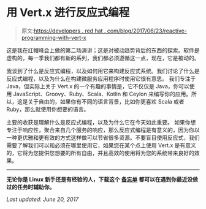 # 用 Vert.x 进行反应式编程

> 原文:[https://developers . red hat . com/blog/2017/06/23/reactive-programming-with-vert-x](https://developers.redhat.com/blog/2017/06/23/reactive-programming-with-vert-x)

这是我在红帽峰会上做的第二场演讲；这是对被动趋势背后的东西的探索。软件是虚构的，每一季我们都有新的系列，我们都必须遵循这一点，现在，它是被动的。

我谈到了什么是反应式编程，以及如何用它来构建反应式系统。我们讨论了什么是反应式编程，以及为什么在构建微服务应用程序时使用它很有意思。 我们专注于 Java，但实际上关于 Vert.x 的一个有趣的事情是，它不仅仅是 Java，你可以使用 JavaScript、Groovy、Ruby、Scala、Kotlin 和 Ceylon 来编写你的应用。所以，这是关于自由的，如果你有不同的语言背景，比如你更喜欢 Scala 或者 Ruby，那么就使用你想要的语言。

主要的收获是理解什么是反应式编程，以及为什么它在今天如此重要。 如果你想专注于响应性，聚合来自几个服务的响应，那么反应式编程是有意义的，因为你以一种更优雅和更有效的方式这样做可以节省很多资源。不要盲目使用反应式，我们需要了解我们可以和必须在哪里使用它，如果您在某个点上使用 Vert.x 是有意义的，它将为您提供您想要的所有自由，并且高效的使用将为您的系统带来良好的效果。

* * *

**无论你是 Linux 新手还是有经验的人，下载这个** [**备忘单**](https://developers.redhat.com/promotions/linux-cheatsheet/) **都可以在遇到你最近没做过的任务时辅助你。**

*Last updated: June 20, 2017*